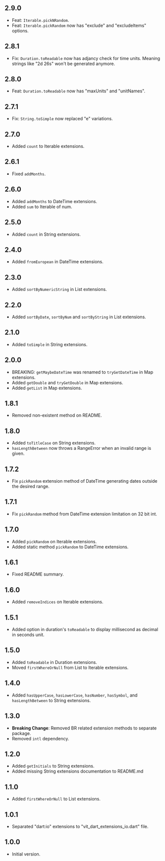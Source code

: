 ## 2.9.0

- Feat: `Iterable.pickNRandom`.
- Feat: `Iterable.pickRandom` now has "exclude" and "excludeItems" options.

## 2.8.1

- Fix: `Duration.toReadable` now has adjancy check for time units. Meaning strings like "2d 26s" won't be generated anymore.

## 2.8.0

- Feat: `Duration.toReadable` now has "maxUnits" and "unitNames".

## 2.7.1

- Fix: `String.toSimple` now replaced "e" variations.

## 2.7.0

- Added `count` to Iterable extensions.

## 2.6.1

- Fixed `addMonths`.

## 2.6.0

- Added `addMonths` to DateTime extensions.
- Added `sum` to Iterable of num.

## 2.5.0

- Added `count` in String extensions.

## 2.4.0

- Added `fromEuropean` in DateTime extensions.

## 2.3.0

- Added `sortByNumericString` in List extensions.

## 2.2.0

- Added `sortByDate`, `sortByNum` and `sortByString` in List extensions.

## 2.1.0

- Added `toSimple` in String extensions.

## 2.0.0

- BREAKING: `getMaybeDateTime` was renamed to `tryGetDateTime` in Map extensions.
- Added `getDouble` and `tryGetDouble` in Map extensions.
- Added `getList` in Map extensions.

## 1.8.1

- Removed non-existent method on README.

## 1.8.0

- Added `toTitleCase` on String extensions.
- `hasLengthBetween` now throws a RangeError when an invalid range is given.

## 1.7.2

- Fix `pickRandom` extension method of DateTime generating dates outside the desired range.

## 1.7.1

- Fix `pickRandom` method from DateTime extension limitation on 32 bit int.

## 1.7.0

- Added `pickRandom` on Iterable extensions.
- Added static method `pickRandom` to DateTime extensions.

## 1.6.1

- Fixed README summary.

## 1.6.0

- Added `removeIndices` on Iterable extensions.

## 1.5.1

- Added option in duration's `toReadable` to display millisecond as decimal in seconds unit.

## 1.5.0

- Added `toReadable` in Duration extensions.
- Moved `firstWhereOrNull` from List to Iterable extensions.

## 1.4.0

- Added `hasUpperCase`, `hasLowerCase`, `hasNumber`, `hasSymbol`, and `hasLengthBetween` to String extensions.

## 1.3.0

- **Breaking Change**: Removed BR related extension methods to separate package.
- Removed `intl` dependency.

## 1.2.0

- Added `getInitials` to String extensions.
- Added missing String extensions documentation to README.md

## 1.1.0

- Added `firstWhereOrNull` to List<T> extensions.

## 1.0.1

- Separated "dart:io" extensions to "vit_dart_extensions_io.dart" file.

## 1.0.0

- Initial version.
